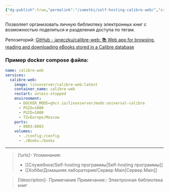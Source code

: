 ```yaml
---
{"dg-publish":true,"permalink":"/zametki/self-hosting-calibre-web/","created":"2024-07-04 01:26","updated":"2024-10-09T19:53:55+03:00"}
---
```


Позволяет организовать личную библиотеку электронных книг с возможностью поделиться и разделения доступа по тегам.

Репозиторий: [GitHub - janeczku/calibre-web: :books: Web app for browsing, reading and downloading eBooks stored in a Calibre database](https://github.com/janeczku/calibre-web)
### Пример docker compose файла:

<div class="transclusion internal-embed is-loaded"><div class="markdown-embed">





```yml
name: calibre-web
services:
  calibre-web:
    image: linuxserver/calibre-web:latest
    container_name: calibre-web
    restart: unless-stopped
    environment:
      - DOCKER_MODS=ghcr.io/linuxserver/mods:universal-calibre
      - PGID=1000
      - PUID=1000
      - TZ=Europe/Moscow
    ports:
      - 8083:8083
    volumes:
      - ./config:/config
      - ./Books:/books
```

</div></div>


---
> [!urls]- Упоминания:
> - [[Служебное/Self-hosting программы\|Self-hosting программы]]
> - [[Хобби/Домашняя лаборатория/Сервер Main\|Сервер Main]]

> [!description]- Примечание
> Примечание:: Электронная библиотека книг